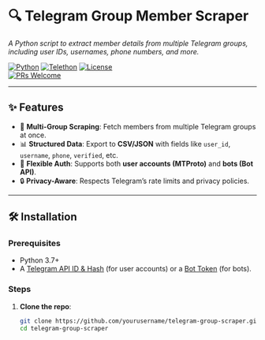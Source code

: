 # 🔍 Telegram Group Member Scraper  

*A Python script to extract member details from multiple Telegram groups, including user IDs, usernames, phone numbers, and more.*  

[![Python](https://img.shields.io/badge/Python-3.7%2B-blue.svg)](https://www.python.org/)
[![Telethon](https://img.shields.io/badge/Telethon-1.24%2B-green.svg)](https://docs.telethon.dev/)
[![License](https://img.shields.io/badge/License-MIT-red.svg)](https://opensource.org/licenses/MIT)  
[![PRs Welcome](https://img.shields.io/badge/PRs-welcome-brightgreen.svg)](https://github.com/yourusername/telegram-group-scraper/pulls)  

---

## ✨ Features  
- 🚀 **Multi-Group Scraping**: Fetch members from multiple Telegram groups at once.  
- 📊 **Structured Data**: Export to **CSV/JSON** with fields like `user_id`, `username`, `phone`, `verified`, etc.  
- 🤖 **Flexible Auth**: Supports both **user accounts (MTProto)** and **bots (Bot API)**.  
- 🔒 **Privacy-Aware**: Respects Telegram’s rate limits and privacy policies.  

---

## 🛠️ Installation  

### Prerequisites  
- Python 3.7+  
- A [Telegram API ID & Hash](https://my.telegram.org/auth) (for user accounts) or a [Bot Token](https://core.telegram.org/bots#botfather) (for bots).  

### Steps  
1. **Clone the repo**:  
   ```bash
   git clone https://github.com/yourusername/telegram-group-scraper.git
   cd telegram-group-scraper
